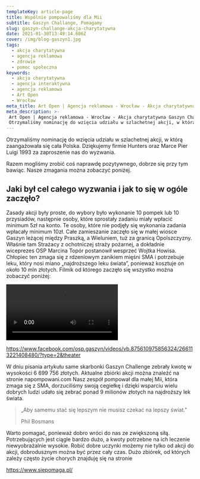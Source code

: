```yaml
---
templateKey: article-page
title: Wspólnie pompowaliśmy dla Mii
subtitle: Gaszyn Challange, Pomagamy
slug: gaszyn-challange-akcja-charytatywna
date: 2021-01-30T13:49:14.606Z
cover: /img/blog-gaszyn1.jpg
tags:
  - akcja charytatywna
  - agencja reklamowa
  - zdrowie
  - pomoc społeczna
keywords:
  - akcja charytatywna
  - agencja interaktywna
  - agencja reklamowa
  - Art Open
  - Wrocław
meta_title: Art Open | Agencja reklamowa - Wrocław - Akcja charytatywna Gaszyn Challange
meta_description: >-
 Art Open | Agencja reklamowa - Wrocław - Akcja charytatywna Gaszyn Challange
 Otrzymaliśmy nominację do wzięcia udziału w szlachetnej akcji, w którą zaangażowała się cała Polska. Dziękujemy firmie Hunters oraz Marce Pier Luigi 1993 za zaproszenie nas do wyzwania.
---
```

Otrzymaliśmy nominację do wzięcia udziału w szlachetnej akcji, w którą zaangażowała się cała Polska. Dziękujemy firmie Hunters oraz Marce Pier Luigi 1993 za zaproszenie nas do wyzwania.

Razem mogliśmy zrobić coś naprawdę pozytywnego, dobrze się przy tym bawiąc. Nasze zmagania można zobaczyć poniżej.


## Jaki był cel całego wyzwania i jak to się w ogóle zaczęło?

Zasady akcji były proste, do wybory było wykonanie 10 pompek lub 10 przysiadów, następnie osoby, które sprostały zadaniu miały wpłacić minimum 5zł na konto. Te osoby, które nie podjęły się wykonania zadania wpłacały minimum 10zł. Całe zamieszanie zaczęło się w małej wiosce Gaszyn leżącej między Praszką, a Wieluniem, tuż za granicą Opolszczyzny. Właśnie tam Strażacy z ochotniczej straży pożarnej, a dokładnie wiceprezes OSP Marcina Topór postanowił wesprzeć Wojtka Howisa. Chłopiec ten zmaga się z rdzeniowym zanikiem mięśni SMA i potrzebuje leku, który nosi miano „najdroższego leku świata”, ponieważ kosztuje on około 10 mln złotych. Filmik od którego zaczęło się wszystko można zobaczyć poniżej:

<video src="https://artopen.pl/film/Gaszyn_Challenge.mp4" controls> </video>

https://www.facebook.com/osp.gaszyn/videos/vb.875610975856324/266113221408480/?type=2&theater

W dniu pisania artykułu same skarbonki Gaszyn Challenge zebrały kwotę w wysokości 6 699 756 złotych. Aktualne zbiórki akcji można znaleźć na stronie napompowani.com Nasz zespół pompował dla małej Mii, która zmaga się z SMA, dorzuciliśmy swoją cegiełkę i dzięki wsparciu wielu dobrych ludzi udało się zebrać ponad 9 milionów złotych na najdroższy lek świata.


>„Aby samemu stać się lepszym nie musisz czekać na lepszy świat."
>
>Phil Bosmans

Warto pomagać, ponieważ dobro wróci do nas ze zwiększoną siłą. Potrzebujących jest ciągle bardzo dużo, a kwoty potrzebne na ich leczenie niewyobrażalnie wysokie. Robić dobre uczynki możemy nie tylko od akcji do akcji, dobrodusznym można być przez cały czas. Dużo zbiórek, od których zależy często życie chorych znajduję się na stronie

https://www.siepomaga.pl/
